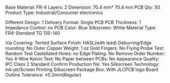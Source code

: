 Base Material: FR-4
Layers: 2
Dimension: 70.4 mm* 70.4 mm
PCB Qty: 50
Product Type: Industrial/Consumer electronics

Different Design: 1
Delivery Format: Single PCB
PCB Thickness: 1
Impedance Control: no
PCB Color: Blue
Silkscreen: White
Material Type: FR4-Standard TG 135-140

Via Covering: Tented
Surface Finish: HASL(with lead)
Deburring/Edge rounding: No
Outer Copper Weight: 1 oz
Gold Fingers: No
Flying Probe Test: Random Test
Castellated Holes: no
Edge Plating: No
Remove Order Number: Yes
4-Wire Kelvin Test: No
Paper between PCBs: No
Appearance Quality: IPC Class 2 Standard
Confirm Production file: Yes
Silkscreen Technology: Ink-jet/Screen Printing Silkscreen
Package Box: With JLCPCB logo
Board Outline Tolerance: ±0.2mm(Regular)